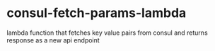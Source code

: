 # consul-fetch-params-lambda
lambda function that fetches key value pairs from consul and returns response as a new api endpoint
